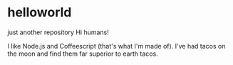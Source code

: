 # helloworld
just another repository
Hi humans!

I like Node.js and Coffeescript (that's what I'm made of).
I've had tacos on the moon and find them far superior to earth tacos.
